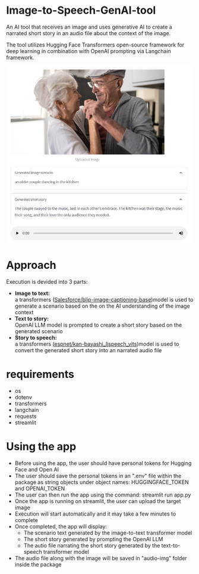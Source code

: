 # Image-to-Speech-GenAI-tool

An AI tool that receives an image and uses generative AI to create a narrated short story in an audio file about the context of the image.

The tool utilizes Hugging Face Transformers open-source framework for deep learning in combination with OpenAI prompting via Langchain framework.

![](audio-img/app-snapshot.jpg)

# Approach

Execution is devided into 3 parts:
- **Image to text:**   
  a transformers ([Salesforce/blip-image-captioning-base](https://huggingface.co/Salesforce/blip-image-captioning-base))model is used to generate a scenario based on the on the AI understanding of the image context
- **Text to story:**   
  OpenAI LLM model is prompted to create a short story based on the generated scenario
- **Story to speech:**   
  a transformers ([espnet/kan-bayashi_ljspeech_vits](https://huggingface.co/espnet/kan-bayashi_ljspeech_vits))model is used to convert the generated short story into an narrated audio file

# requirements

- os
- dotenv
- transformers
- langchain
- requests
- streamlit

# Using the app

- Before using the app, the user should have personal tokens for Hugging Face and Open AI
- The user should save the personal tokens in an ".env" file within the package as string objects under object names: HUGGINGFACE_TOKEN and OPENAI_TOKEN
- The user can then run the app using the command: streamlit run app.py
- Once the app is running on streamlit, the user can upload the target image
- Execution will start automatically and it may take a few minutes to complete
- Once completed, the app will display:
  - The scenario text generated by the image-to-text transformer model
  - The short story generated by prompting the OpenAI LLM
  - The autio file narrating the short story generated by the text-to-speech transformer model
- The audio file along with the image will be saved in "audio-img" folder inside the package

